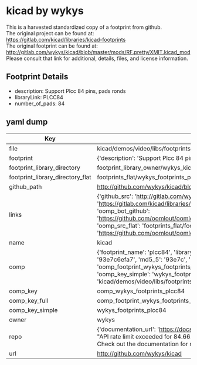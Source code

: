 # kicad by wykys  
This is a harvested standardized copy of a footprint from github.  
The original project can be found at:  
https://gitlab.com/kicad/libraries/kicad-footprints  
The original footprint can be found at:
http://gitlab.com/wykys/kicad/blob/master/mods/RF.pretty/XMIT.kicad_mod
Please consult that link for additional, details, files, and license information.  
## Footprint Details
* description: Support Plcc 84 pins, pads ronds  
* libraryLink: PLCC84  
* number_of_pads: 84  
## yaml dump  
| Key | Value |  
| --- | --- |  
| file | kicad/demos/video/libs/footprints.pretty/PLCC84.kicad_mod |  
| footprint | {'description': 'Support Plcc 84 pins, pads ronds', 'libraryLink': 'PLCC84', 'number_of_pads': 84} |  
| footprint_library_directory | footprint_library_owner/wykys_kicad |  
| footprint_library_directory_flat | footprints_flat/wykys_footprints_plcc84/working |  
| github_path | http://github.com/wykys/kicad/blob/master/demos/video/libs/footprints.pretty/PLCC84.kicad_mod |  
| links | {'github_src': 'http://gitlab.com/wykys/kicad/blob/master/mods/RF.pretty/XMIT.kicad_mod', 'github_src_repo': 'https://gitlab.com/kicad/libraries/kicad-footprints', 'oomp_bot': 'footprints/wykys_footprints_plcc84/working', 'oomp_bot_github': 'https://github.com/oomlout/oomlout_oomp_footprint_bot/tree/main/footprints/wykys_footprints_plcc84/working', 'oomp_src_flat': 'footprints_flat/footprints_flat/wykys_footprints_plcc84/working', 'oomp_src_flat_github': 'https://github.com/oomlout/oomlout_oomp_footprint_src/tree/main/footprints_flat/wykys_footprints_plcc84/working'} |  
| name | kicad |  
| oomp | {'footprint_name': 'plcc84', 'library_name': 'footprints', 'md5': '93e7c6efa72e475825ef0be460ddd6b6', 'md5_10': '93e7c6efa7', 'md5_5': '93e7c', 'md5_6': '93e7c6', 'oomp_key': 'oomp_wykys_footprints_plcc84', 'oomp_key_extra': 'oomp_footprint_wykys_footprints_plcc84', 'oomp_key_full': 'oomp_footprint_wykys_footprints_plcc84_93e7c6', 'oomp_key_simple': 'wykys_footprints_plcc84', 'original_filename': 'kicad/demos/video/libs/footprints.pretty/PLCC84.kicad_mod', 'owner_name': 'wykys'} |  
| oomp_key | oomp_wykys_footprints_plcc84 |  
| oomp_key_full | oomp_footprint_wykys_footprints_plcc84 |  
| oomp_key_simple | wykys_footprints_plcc84 |  
| owner | wykys |  
| repo | {'documentation_url': 'https://docs.github.com/rest/overview/resources-in-the-rest-api#rate-limiting', 'message': "API rate limit exceeded for 84.66.173.59. (But here's the good news: Authenticated requests get a higher rate limit. Check out the documentation for more details.)"} |  
| url | http://github.com/wykys/kicad |  

